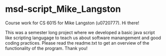 # msd-script_Mike_Langston
Course work for CS 6015 for Mike Langston (u0720777).
Hi there!

  This was a semester long project where we developed a basic java script like scripting langugage to teach us about software manangement and good coding practices.
    Please read the readme.txt to get an overview of the functionality of the program. Thank you!
